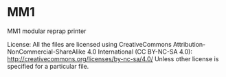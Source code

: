 MM1
===

MM1 modular reprap printer

License:
All the files are licensed using CreativeCommons Attribution-NonCommercial-ShareAlike 4.0 International (CC BY-NC-SA 4.0):
http://creativecommons.org/licenses/by-nc-sa/4.0/
Unless other license is specified for a particular file.

